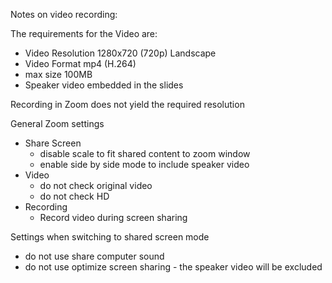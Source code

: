 Notes on video recording:

The requirements for the Video are:
- Video Resolution 1280x720 (720p) Landscape
- Video Format mp4 (H.264)
- max size 100MB
- Speaker video embedded in the slides

Recording in Zoom does not yield the required resolution

General Zoom settings
- Share Screen
  - disable scale to fit shared content to zoom window
  - enable side by side mode to include speaker video
- Video
  - do not check original video
  - do not check HD
- Recording
  - Record video during screen sharing

Settings when switching to shared screen mode
- do not use share computer sound
- do not use optimize screen sharing - the speaker video will be excluded


